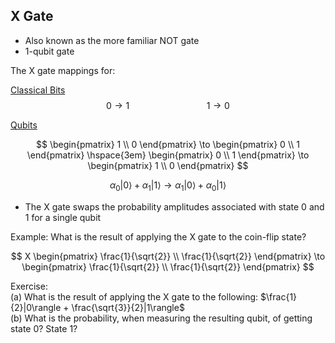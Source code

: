 ## X Gate

- Also known as the more familiar NOT gate
- 1-qubit gate

The X gate mappings for:

<ins>Classical Bits</ins>
$$0 \to 1 \hspace{8em} 1 \to 0$$

<ins>Qubits</ins>

$$
\begin{pmatrix}
1 \\
0
\end{pmatrix} \to
\begin{pmatrix}
0 \\
1
\end{pmatrix} \hspace{3em}
\begin{pmatrix}
0 \\
1
\end{pmatrix} \to
\begin{pmatrix}
1 \\
0
\end{pmatrix}
$$

$$
\alpha_0 | 0 \rangle + \alpha_1 | 1 \rangle \to \alpha_1 | 0 \rangle + \alpha_0 | 1 \rangle
$$

- The X gate swaps the probability amplitudes associated with state 0 and 1 for a single qubit

Example: What is the result of applying the X gate to the coin-flip state?

$$
X
\begin{pmatrix}
\frac{1}{\sqrt{2}} \\
\frac{1}{\sqrt{2}}
\end{pmatrix} \to
\begin{pmatrix}
\frac{1}{\sqrt{2}} \\
\frac{1}{\sqrt{2}}
\end{pmatrix}
$$

Exercise:      
(a) What is the result of applying the X gate to the following: 
$\frac{1}{2}|0\rangle + \frac{\sqrt{3}}{2}|1\rangle$      
(b) What is the probability, when measuring the resulting qubit, of getting state 0? State 1?

[//]: # (Work out the answer on the whiteboard.)
